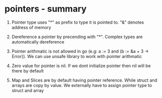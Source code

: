 # pointers - summary

1. Pointer type uses "*" as prefix to type it is pointed to. "&" denotes address of memory

2. Dereference a pointer by precending with "*". Complex types are automatically dereference 

3. Pointer arithmatic is not allowed in go (e.g: a := 3 and (b := &a + 3 -> Error)). We can use unsafe library to work with pointer arithmatic

4. Zero value for pointer is nil. If we dont initialize pointer then nil will be there by default

5. Map and Slices are by default having pointer reference. While struct and arrays are copy by value. We externally have to assign pointer type to struct and array